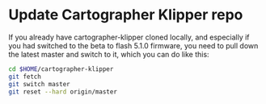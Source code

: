 # Update Cartographer Klipper repo

If you already have cartographer-klipper cloned locally, and especially if you had switched to the beta to flash 5.1.0 firmware, you need to pull down the latest master and switch to it, which you can do like this:

```bash
cd $HOME/cartographer-klipper
git fetch
git switch master
git reset --hard origin/master
```